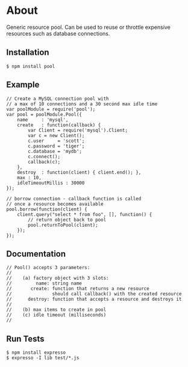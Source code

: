 
# About

  Generic resource pool.  Can be used to reuse or throttle expensive resources such as
  database connections.

## Installation

    $ npm install pool

## Example

    // Create a MySQL connection pool with
    // a max of 10 connections and a 30 second max idle time
    var poolModule = require('pool');
    var pool = poolModule.Pool({
        name     : 'mysql',
        create   : function(callback) {
            var Client = require('mysql').Client;
            var c = new Client();
            c.user     = 'scott';
            c.password = 'tiger';
            c.database = 'mydb';
            c.connect();
            callback(c);
        },
        destroy  : function(client) { client.end(); },
        max : 10,
        idleTimeoutMillis : 30000
    });

    // borrow connection - callback function is called
    // once a resource becomes available
    pool.borrow(function(client) {
        client.query("select * from foo", [], function() {
            // return object back to pool
            pool.returnToPool(client);
        });
    });


## Documentation

    // Pool() accepts 3 parameters:
    //
    //    (a) factory object with 3 slots:
    //         name: string name
    //       create: function that returns a new resource
    //               should call callback() with the created resource
    //      destroy: function that accepts a resource and destroys it
    //
    //    (b) max items to create in pool
    //    (c) idle timeout (milliseconds)
    //

## Run Tests

    $ npm install expresso
    $ expresso -I lib test/*.js


